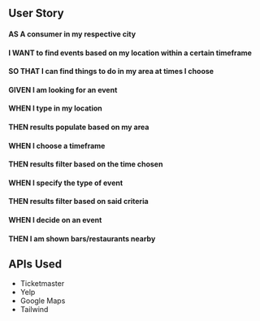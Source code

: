 ## User Story
#### AS A consumer in my respective city
#### I WANT to find events based on my location within a certain timeframe
#### SO THAT I can find things to do in my area at times I choose
#### GIVEN I am looking for an event
#### WHEN I type in my location
#### THEN results populate based on my area
#### WHEN I choose a timeframe
#### THEN results filter based on the time chosen
#### WHEN I specify the type of event
#### THEN results filter based on said criteria
#### WHEN I decide on an event
#### THEN I am shown bars/restaurants nearby

## APIs Used
* Ticketmaster
* Yelp
* Google Maps
* Tailwind
